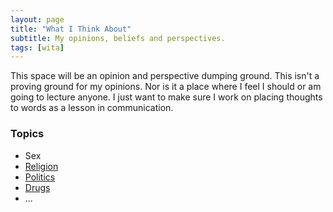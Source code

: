 ```yaml
---
layout: page
title: "What I Think About"
subtitle: My opinions, beliefs and perspectives.
tags: [wita]
---
```


This space will be an opinion and perspective dumping ground. This isn't a proving ground for my opinions. Nor is it a place where I feel I should or am going to lecture anyone. I just want to make sure I work on placing thoughts to words as a lesson in communication.

### Topics
* Sex
* [Religion](/wita/religion/ "What I Think About: Religion")
* [Politics](/wita/politics/ "What I Think About: Politics")
* [Drugs](/wita/drugs/ "What I Think About: Drugs")
* ...
